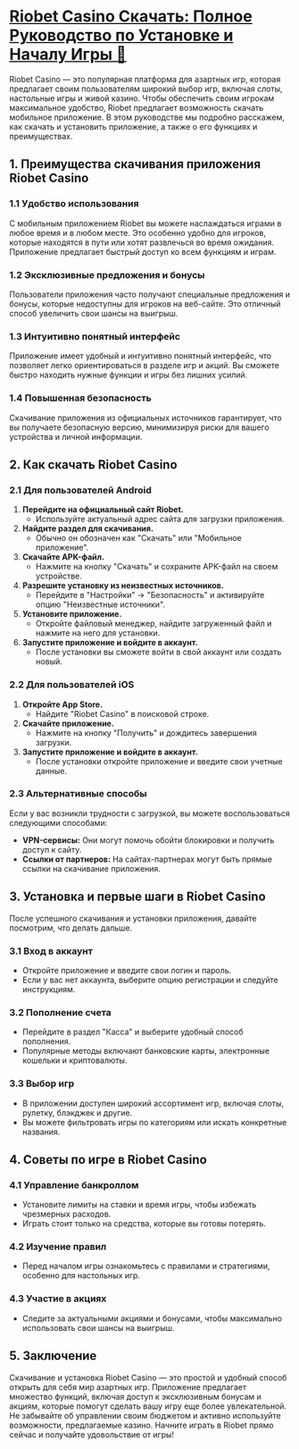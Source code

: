 # [Riobet Casino Скачать: Полное Руководство по Установке и Началу Игры 🎰](https://brandplay.link/TnjsxFvH)

Riobet Casino — это популярная платформа для азартных игр, которая предлагает своим пользователям широкий выбор игр, включая слоты, настольные игры и живой казино. Чтобы обеспечить своим игрокам максимальное удобство, Riobet предлагает возможность скачать мобильное приложение. В этом руководстве мы подробно расскажем, как скачать и установить приложение, а также о его функциях и преимуществах.

## 1. Преимущества скачивания приложения Riobet Casino

### 1.1 Удобство использования

С мобильным приложением Riobet вы можете наслаждаться играми в любое время и в любом месте. Это особенно удобно для игроков, которые находятся в пути или хотят развлечься во время ожидания. Приложение предлагает быстрый доступ ко всем функциям и играм.

### 1.2 Эксклюзивные предложения и бонусы

Пользователи приложения часто получают специальные предложения и бонусы, которые недоступны для игроков на веб-сайте. Это отличный способ увеличить свои шансы на выигрыш.

### 1.3 Интуитивно понятный интерфейс

Приложение имеет удобный и интуитивно понятный интерфейс, что позволяет легко ориентироваться в разделе игр и акций. Вы сможете быстро находить нужные функции и игры без лишних усилий.

### 1.4 Повышенная безопасность

Скачивание приложения из официальных источников гарантирует, что вы получаете безопасную версию, минимизируя риски для вашего устройства и личной информации.

## 2. Как скачать Riobet Casino

### 2.1 Для пользователей Android

1. **Перейдите на официальный сайт Riobet.**
   * Используйте актуальный адрес сайта для загрузки приложения.
2. **Найдите раздел для скачивания.**
   * Обычно он обозначен как "Скачать" или "Мобильное приложение".
3. **Скачайте APK-файл.**
   * Нажмите на кнопку "Скачать" и сохраните APK-файл на своем устройстве.
4. **Разрешите установку из неизвестных источников.**
   * Перейдите в "Настройки" → "Безопасность" и активируйте опцию "Неизвестные источники".
5. **Установите приложение.**
   * Откройте файловый менеджер, найдите загруженный файл и нажмите на него для установки.
6. **Запустите приложение и войдите в аккаунт.**
   * После установки вы сможете войти в свой аккаунт или создать новый.

### 2.2 Для пользователей iOS

1. **Откройте App Store.**
   * Найдите "Riobet Casino" в поисковой строке.
2. **Скачайте приложение.**
   * Нажмите на кнопку "Получить" и дождитесь завершения загрузки.
3. **Запустите приложение и войдите в аккаунт.**
   * После установки откройте приложение и введите свои учетные данные.

### 2.3 Альтернативные способы

Если у вас возникли трудности с загрузкой, вы можете воспользоваться следующими способами:

* **VPN-сервисы:** Они могут помочь обойти блокировки и получить доступ к сайту.
* **Ссылки от партнеров:** На сайтах-партнерах могут быть прямые ссылки на скачивание приложения.

## 3. Установка и первые шаги в Riobet Casino

После успешного скачивания и установки приложения, давайте посмотрим, что делать дальше.

### 3.1 Вход в аккаунт

* Откройте приложение и введите свои логин и пароль.
* Если у вас нет аккаунта, выберите опцию регистрации и следуйте инструкциям.

### 3.2 Пополнение счета

* Перейдите в раздел "Касса" и выберите удобный способ пополнения.
* Популярные методы включают банковские карты, электронные кошельки и криптовалюты.

### 3.3 Выбор игр

* В приложении доступен широкий ассортимент игр, включая слоты, рулетку, блэкджек и другие.
* Вы можете фильтровать игры по категориям или искать конкретные названия.

## 4. Советы по игре в Riobet Casino

### 4.1 Управление банкроллом

* Установите лимиты на ставки и время игры, чтобы избежать чрезмерных расходов.
* Играть стоит только на средства, которые вы готовы потерять.

### 4.2 Изучение правил

* Перед началом игры ознакомьтесь с правилами и стратегиями, особенно для настольных игр.

### 4.3 Участие в акциях

* Следите за актуальными акциями и бонусами, чтобы максимально использовать свои шансы на выигрыш.

## 5. Заключение

Скачивание и установка Riobet Casino — это простой и удобный способ открыть для себя мир азартных игр. Приложение предлагает множество функций, включая доступ к эксклюзивным бонусам и акциям, которые помогут сделать вашу игру еще более увлекательной. Не забывайте об управлении своим бюджетом и активно используйте возможности, предлагаемые казино. Начните играть в Riobet прямо сейчас и получайте удовольствие от игры!
